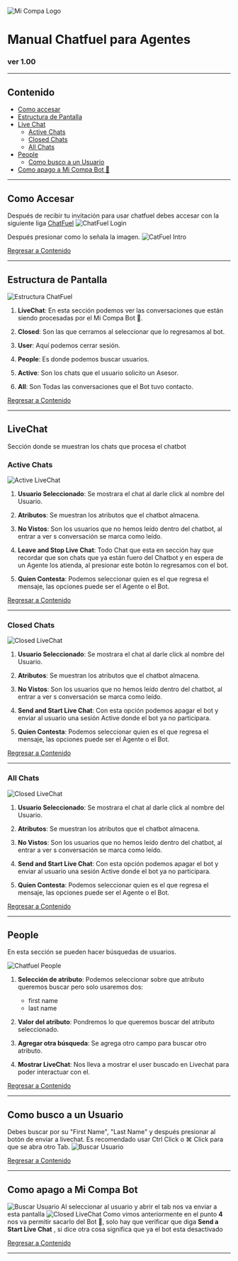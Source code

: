 ![Mi Compa Logo](images/micompalogo.jpg)
# Manual Chatfuel para Agentes
### ver 1.00
***

## Contenido <a id="content" />
* [Como accesar](#link2Chatfuel)
* [Estructura de Pantalla](#chatfuel)
* [Live Chat](#livechat)
    * [Active Chats](#activeLiveChat)
    * [Closed Chats](#closedLiveChat)
    * [All Chats](#allLiveChat)
* [People](#people)
    * [Como busco a un Usuario](#searchPeople)
* [Como apago a Mi Compa Bot 🤖](#exitBot)  

***

## Como Accesar <a id="link2Chatfuel"></a>

Después de recibir tu invitación para usar chatfuel debes accesar con la siguiente liga [ChatFuel](https://dashboard.chatfuel.com/login)
![ChatFuel Login](images/chatfuelLogin.png)

Después presionar como lo señala la imagen.
![CatFuel Intro](images/chatfuelIntro.jpg)


[Regresar a Contenido](#content)

***

## Estructura de Pantalla <a id="chatfuel"></a>
![Estructura ChatFuel](images/chatfuelHome.jpg)
1. **LiveChat**: En esta sección podemos ver las conversaciones que están siendo procesadas por el Mi Compa Bot  🤖.

2. **Closed**: Son las que cerramos al seleccionar que lo regresamos al bot.
3. **User**: Aquí podemos cerrar sesión.

4. **People**: Es donde podemos buscar usuarios.

5. **Active**: Son los chats que el usuario solicito un Asesor.

6. **All**: Son Todas las conversaciones que el Bot tuvo contacto.



[Regresar a Contenido](#content)
 
 ***
 
## LiveChat <a id="livechat"></a>
Sección donde se muestran los chats que procesa el chatbot

### Active Chats <a id="activeLiveChat"></a>
![Active LiveChat](images/chatfuelLivechat.jpg)
1. **Usuario Seleccionado**: Se mostrara el chat al darle click al nombre del Usuario.

2. **Atributos**: Se muestran los atributos que el chatbot almacena.

3. **No Vistos**: Son los usuarios que no hemos leído dentro del chatbot, al entrar a ver s conversación se marca como leído.

4. **Leave and Stop Live Chat**: Todo Chat que esta en sección hay que recordar que son chats que ya están fuero del Chatbot y en espera de un Agente los atienda, al presionar este botón lo regresamos con el bot.

5. **Quien Contesta**: Podemos seleccionar quien es el que regresa el mensaje, las opciones puede ser el Agente o el Bot.

[Regresar a Contenido](#content)

***

### Closed Chats <a id="closedLiveChat"></a>
![Closed LiveChat](images/chatfuelLivechatClosed.jpg)
1. **Usuario Seleccionado**: Se mostrara el chat al darle click al nombre del Usuario.

2. **Atributos**: Se muestran los atributos que el chatbot almacena.

3. **No Vistos**: Son los usuarios que no hemos leído dentro del chatbot, al entrar a ver s conversación se marca como leído.

4. **Send and Start Live Chat**: Con esta opción podemos apagar el bot y enviar al usuario una sesión Active donde el bot ya no participara.

5. **Quien Contesta**: Podemos seleccionar quien es el que regresa el mensaje, las opciones puede ser el Agente o el Bot.

[Regresar a Contenido](#content)

***

### All Chats <a id="allLiveChat"></a>
![Closed LiveChat](images/chatfuelLivechatAll.jpg)
1. **Usuario Seleccionado**: Se mostrara el chat al darle click al nombre del Usuario.

2. **Atributos**: Se muestran los atributos que el chatbot almacena.

3. **No Vistos**: Son los usuarios que no hemos leído dentro del chatbot, al entrar a ver s conversación se marca como leído.

4. **Send and Start Live Chat**: Con esta opción podemos apagar el bot y enviar al usuario una sesión Active donde el bot ya no participara.

5. **Quien Contesta**: Podemos seleccionar quien es el que regresa el mensaje, las opciones puede ser el Agente o el Bot.

[Regresar a Contenido](#content)

***

## People <a id="people"></a>
En esta sección se pueden hacer búsquedas de usuarios.

![Chatfuel People](images/chatfuelPeople.jpg)

1. **Selección de atributo**: Podemos seleccionar sobre que atributo queremos buscar pero solo usaremos dos:
    * first name
    * last name

2. **Valor del atributo**: Pondremos lo que queremos buscar del atributo seleccionado.
    
3. **Agregar otra búsqueda**: Se agrega otro campo para buscar otro atributo.

4. **Mostrar LiveChat**: Nos lleva a mostrar el user buscado en Livechat para poder interactuar con el. 


[Regresar a Contenido](#content)

***

## Como busco a un Usuario <a id="searchPeople"></a>
Debes buscar por su "First Name", "Last Name" y después presionar al botón de enviar a livechat.
Es recomendado usar Ctrl Click o ⌘ Click  para que se abra otro Tab.
![Buscar Usuario](images/chatfuelSearchUser.jpg)

[Regresar a Contenido](#content)

***

## Como apago a Mi Compa Bot <a id="exitBot"></a>
![Buscar Usuario](images/chatfuelSearchUser.jpg)
Al seleccionar al usuario y abrir el tab nos va enviar a esta pantalla
![Closed LiveChat](images/chatfuelLivechatAll.jpg)
Como vimos anteriormente en el punto **4** nos va permitir sacarlo del Bot 🤖, solo hay que verificar que diga **Send a Start Live Chat** , si dice otra cosa significa que ya el bot esta desactivado 

[Regresar a Contenido](#content)
***